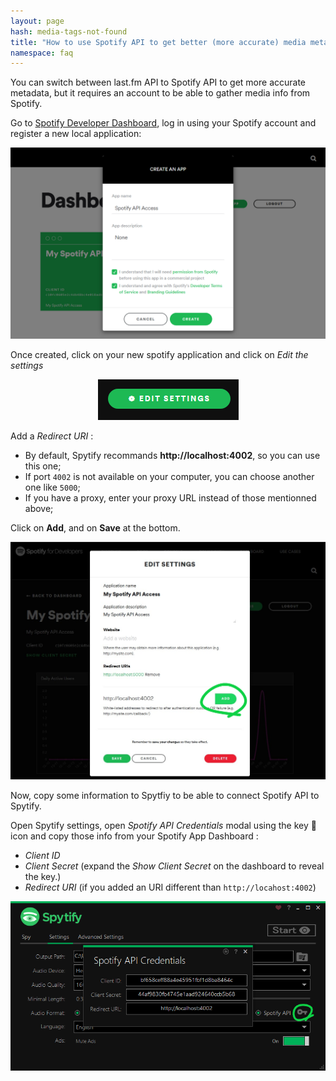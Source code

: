 ```yaml
---
layout: page
hash: media-tags-not-found
title: "How to use Spotify API to get better (more accurate) media metadata and album cover?"
namespace: faq
---
```


You can switch between last.fm API to Spotify API to get more accurate metadata, but it requires an account to be able to gather media info from Spotify.

Go to [Spotify Developer Dashboard](https://developer.spotify.com/dashboard/applications/), log in using your Spotify account and register a new local application:

<p align="center"><img alt="Spotify API Dashboard - Create App" src="./assets/images/faq_spotify_api_create_app.png" /></p>

Once created, click on your new spotify application and click on _Edit the settings_

<p align="center"><img alt="Spotify API Dashboard - Edit App" src="./assets/images/faq_spotify_api_edit_app.png" /></p>

Add a _Redirect URI_ :

- By default, Spytify recommands **http://localhost:4002**, so you can use this one;
- If port `4002` is not available on your computer, you can choose another one like `5000`;
- If you have a proxy, enter your proxy URL instead of those mentionned above;

Click on **Add**, and on **Save** at the bottom.

<p align="center"><img alt="Spotify API Dashboard - Set App" src="./assets/images/faq_spotify_api_dashboard.png" /></p>

Now, copy some information to Spytfiy to be able to connect Spotify API to Spytify.

Open Spytify settings, open _Spotify API Credentials_ modal using the key 🔑 icon and copy those info from your Spotify App Dashboard :

- _Client ID_
- _Client Secret_ (expand the _Show Client Secret_ on the dashboard to reveal the key.)
- _Redirect URI_ (if you added an URI different than `http://locahost:4002`)

<p align="center"><img alt="Set Spotify API credentials in app" src="./assets/images/faq_spotify_credentials.png" /></p>
